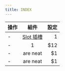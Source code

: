 ```yaml
---
title: INDEX
---
```


| 操作 |          組件          | 設定 |
| ---- | :--------------------: | ---: |
| -    | [Slot 插槽](./slot.md) |    1 |
| -    |           1            | \$12 |
| -    |        are neat        |  \$1 |
| -    |        are neat        |  \$1 |
